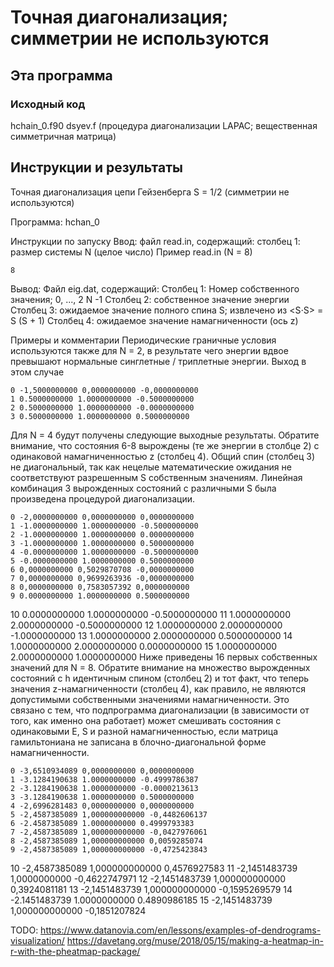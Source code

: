 # Точная диагонализация; симметрии не используются

## Эта программа

### Исходный код
hchain_0.f90
dsyev.f (процедура диагонализации LAPAC; вещественная симметричная матрица)


## Инструкции и результаты


Точная диагонализация цепи Гейзенберга S = 1/2
(симметрии не используются)

Программа: hchan_0

Инструкции по запуску
Ввод: файл read.in, содержащий:
столбец 1: размер системы N (целое число)
Пример read.in (N = 8)

    8
Вывод: Файл eig.dat, содержащий:
Столбец 1: Номер собственного значения; 0, ..., 2 N -1
Столбец 2: собственное значение энергии
Столбец 3: ожидаемое значение полного спина S; извлечено из <S⋅S> = S (S + 1)
Столбец 4: ожидаемое значение намагниченности (ось z)

Примеры и комментарии
Периодические граничные условия используются также для N = 2, в результате чего энергии вдвое превышают нормальные синглетные / триплетные энергии. Выход в этом случае

    0 -1,5000000000 0,0000000000 -0,0000000000
    1 0.5000000000 1.0000000000 -0.5000000000
    2 0.5000000000 1.0000000000 -0.0000000000
    3 0.5000000000 1.0000000000 0.5000000000
Для N = 4 будут получены следующие выходные результаты. Обратите внимание, что состояния 6-8 вырождены (те же энергии в столбце 2) с одинаковой намагниченностью z (столбец 4). Общий спин (столбец 3) не диагональный, так как нецелые математические ожидания не соответствуют разрешенным S собственным значениям. Линейная комбинация 3 вырожденных состояний с различными S была произведена процедурой диагонализации.

    0 -2,0000000000 0,0000000000 0,0000000000
    1 -1.0000000000 1.0000000000 -0.5000000000
    2 -1.0000000000 1.0000000000 0.0000000000
    3 -1.0000000000 1.0000000000 0.5000000000
    4 -0.0000000000 1.0000000000 -0.5000000000
    5 -0.0000000000 1.0000000000 0.5000000000
    6 0,0000000000 0,5029870708 -0,0000000000
    7 0,0000000000 0,9699263936 -0,0000000000
    8 0,0000000000 0,7583057392 0,0000000000
    9 0.0000000000 1.0000000000 0.5000000000
   10 0.0000000000 1.0000000000 -0.5000000000
   11 1.0000000000 2.0000000000 -0.5000000000
   12 1.0000000000 2.0000000000 -1.0000000000
   13 1.0000000000 2.0000000000 0.5000000000
   14 1.0000000000 2.0000000000 0.0000000000
   15 1.0000000000 2.0000000000 1.0000000000
Ниже приведены 16 первых собственных значений для N = 8. Обратите внимание на множество вырожденных состояний с h идентичным спином (столбец 2) и тот факт, что теперь значения z-намагниченности (столбец 4), как правило, не являются допустимыми собственными значениями намагниченности. Это связано с тем, что подпрограмма диагонализации (в зависимости от того, как именно она работает) может смешивать состояния с одинаковыми E, S и разной намагниченностью, если матрица гамильтониана не записана в блочно-диагональной форме намагниченности.

    0 -3,6510934089 0,0000000000 0,0000000000
    1 -3.1284190638 1.0000000000 -0.4999786387
    2 -3.1284190638 1.0000000000 -0.0000213613
    3 -3.1284190638 1.0000000000 0.5000000000
    4 -2,6996281483 0,0000000000 0,0000000000
    5 -2,4587385089 1,000000000000 -0,4482606137
    6 -2.4587385089 1.0000000000 0.4999793383
    7 -2,4587385089 1,000000000000 -0,0427976061
    8 -2,4587385089 1,000000000000 0,0059285074
    9 -2,4587385089 1,000000000000 -0,4725423843
   10 -2,4587385089 1,000000000000 0,4576927583
   11 -2,1451483739 1,0000000000 -0,4622747971
   12 -2,1451483739 1,000000000000 0,3924081181
   13 -2,1451483739 1,000000000000 -0,1595269579
   14 -2.1451483739 1.0000000000 0.4890986185
   15 -2,1451483739 1,000000000000 -0,1851207824

   TODO:
   https://www.datanovia.com/en/lessons/examples-of-dendrograms-visualization/
   https://davetang.org/muse/2018/05/15/making-a-heatmap-in-r-with-the-pheatmap-package/